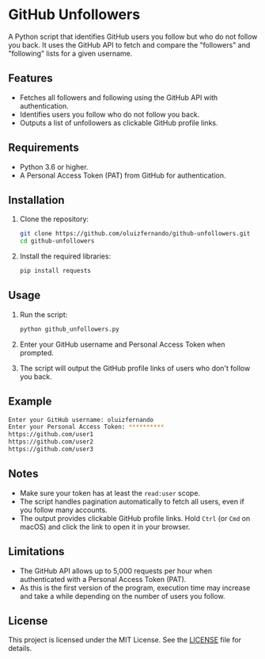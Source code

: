 # GitHub Unfollowers

A Python script that identifies GitHub users you follow but who do not follow you back. It uses the GitHub API to fetch and compare the "followers" and "following" lists for a given username.

## Features

- Fetches all followers and following using the GitHub API with authentication.
- Identifies users you follow who do not follow you back.
- Outputs a list of unfollowers as clickable GitHub profile links.

## Requirements

- Python 3.6 or higher.
- A Personal Access Token (PAT) from GitHub for authentication.

## Installation

1. Clone the repository:

   ```bash
   git clone https://github.com/oluizfernando/github-unfollowers.git
   cd github-unfollowers
   ```

2. Install the required libraries:
   ```bash
   pip install requests
   ```

## Usage

1. Run the script:

   ```bash
   python github_unfollowers.py
   ```

2. Enter your GitHub username and Personal Access Token when prompted.

3. The script will output the GitHub profile links of users who don't follow you back.

## Example

```bash
Enter your GitHub username: oluizfernando
Enter your Personal Access Token: **********
https://github.com/user1
https://github.com/user2
https://github.com/user3
```

## Notes

- Make sure your token has at least the `read:user` scope.
- The script handles pagination automatically to fetch all users, even if you follow many accounts.
- The output provides clickable GitHub profile links. Hold `Ctrl` (or `Cmd` on macOS) and click the link to open it in your browser.

## Limitations

- The GitHub API allows up to 5,000 requests per hour when authenticated with a Personal Access Token (PAT).
- As this is the first version of the program, execution time may increase and take a while depending on the number of users you follow.

## License

This project is licensed under the MIT License. See the [LICENSE](LICENSE) file for details.
